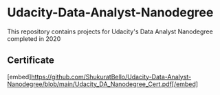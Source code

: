 # Udacity-Data-Analyst-Nanodegree
This repository contains projects for Udacity's Data Analyst Nanodegree completed  in 2020
## Certificate
[embed]https://github.com/ShukuratBello/Udacity-Data-Analyst-Nanodegree/blob/main/Udacity_DA_Nanodegree_Cert.pdf[/embed]
